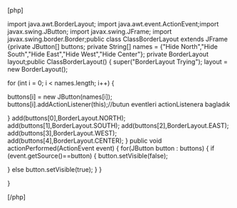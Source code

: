 [php]

import java.awt.BorderLayout;
 import java.awt.event.ActionEvent;import javax.swing.JButton;
 import javax.swing.JFrame;
 import javax.swing.border.Border;public class ClassBorderLayout extends JFrame {private JButton[] buttons;
 private String[] names = {&quot;Hide North&quot;,&quot;Hide South&quot;,&quot;Hide East&quot;,&quot;Hide West&quot;,&quot;Hide Center&quot;};
 private BorderLayout layout;public ClassBorderLayout()
 {
 super(&quot;BorderLayout Trying&quot;);
 layout = new BorderLayout();

for (int i = 0; i &lt; names.length; i++) {

buttons[i] = new JButton(names[i]);
 buttons[i].addActionListener(this);//butun eventleri actionListenera bagladık

}
 add(buttons[0],BorderLayout.NORTH);
 add(buttons[1],BorderLayout.SOUTH);
 add(buttons[2],BorderLayout.EAST);
 add(buttons[3],BorderLayout.WEST);
 add(buttons[4],BorderLayout.CENTER);
 }
 public void actionPerformed(ActionEvent event)
 {
 for(JButton button : buttons)
 {
 if (event.getSource()==button) {
 button.setVisible(false);

}
 else
 button.setVisible(true);
 }
 }

}

[/php]